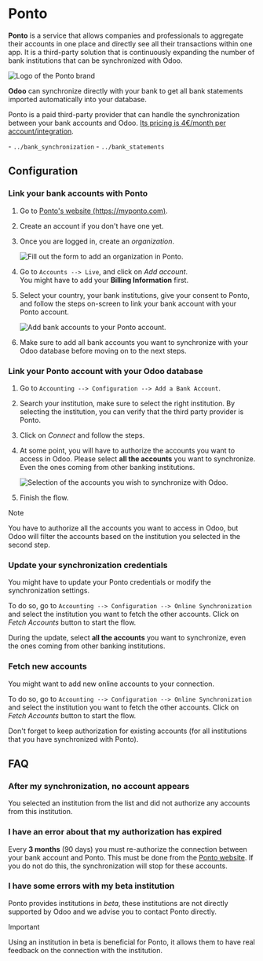 # Ponto

**Ponto** is a service that allows companies and professionals to
aggregate their accounts in one place and directly see all their
transactions within one app. It is a third-party solution that is
continuously expanding the number of bank institutions that can be
synchronized with Odoo.

![Logo of the Ponto brand](ponto/ponto-logo.png)

**Odoo** can synchronize directly with your bank to get all bank
statements imported automatically into your database.

Ponto is a paid third-party provider that can handle the synchronization
between your bank accounts and Odoo. [Its pricing is 4€/month per
account/integration](https://myponto.com/en#pricing).

<div class="seealso">

\- `../bank_synchronization` - `../bank_statements`

</div>

## Configuration

### Link your bank accounts with Ponto

1.  Go to [Ponto's website (https://myponto.com)](https://myponto.com).

2.  Create an account if you don't have one yet.

3.  Once you are logged in, create an *organization*.
    
    ![Fill out the form to add an organization in
    Ponto.](ponto/ponto-organization.png)

4.  Go to `Accounts --> Live`, and click on *Add account*.  
    You might have to add your **Billing Information** first.

5.  Select your country, your bank institutions, give your consent to
    Ponto, and follow the steps on-screen to link your bank account with
    your Ponto account.
    
    ![Add bank accounts to your Ponto
    account.](ponto/ponto-add-account.png)

6.  Make sure to add all bank accounts you want to synchronize with your
    Odoo database before moving on to the next steps.

### Link your Ponto account with your Odoo database

1.  Go to `Accounting --> Configuration --> Add a Bank Account`.

2.  Search your institution, make sure to select the right institution.
    By selecting the institution, you can verify that the third party
    provider is Ponto.

3.  Click on *Connect* and follow the steps.

4.  At some point, you will have to authorize the accounts you want to
    access in Odoo. Please select **all the accounts** you want to
    synchronize. Even the ones coming from other banking institutions.
    
    ![Selection of the accounts you wish to synchronize with
    Odoo.](ponto/ponto-select-accounts.png)

5.  Finish the flow.

<div class="note">

<div class="title">

Note

</div>

You have to authorize all the accounts you want to access in Odoo, but
Odoo will filter the accounts based on the institution you selected in
the second step.

</div>

### Update your synchronization credentials

You might have to update your Ponto credentials or modify the
synchronization settings.

To do so, go to `Accounting --> Configuration --> Online
Synchronization` and select the institution you want to fetch the other
accounts. Click on *Fetch Accounts* button to start the flow.

During the update, select **all the accounts** you want to synchronize,
even the ones coming from other banking institutions.

### Fetch new accounts

You might want to add new online accounts to your connection.

To do so, go to `Accounting --> Configuration --> Online
Synchronization` and select the institution you want to fetch the other
accounts. Click on *Fetch Accounts* button to start the flow.

Don't forget to keep authorization for existing accounts (for all
institutions that you have synchronized with Ponto).

## FAQ

### After my synchronization, no account appears

You selected an institution from the list and did not authorize any
accounts from this institution.

### I have an error about that my authorization has expired

Every **3 months** (90 days) you must re-authorize the connection
between your bank account and Ponto. This must be done from the [Ponto
website](https://myponto.com). If you do not do this, the
synchronization will stop for these accounts.

### I have some errors with my beta institution

Ponto provides institutions in *beta*, these institutions are not
directly supported by Odoo and we advise you to contact Ponto directly.

<div class="important">

<div class="title">

Important

</div>

Using an institution in beta is beneficial for Ponto, it allows them to
have real feedback on the connection with the institution.

</div>
